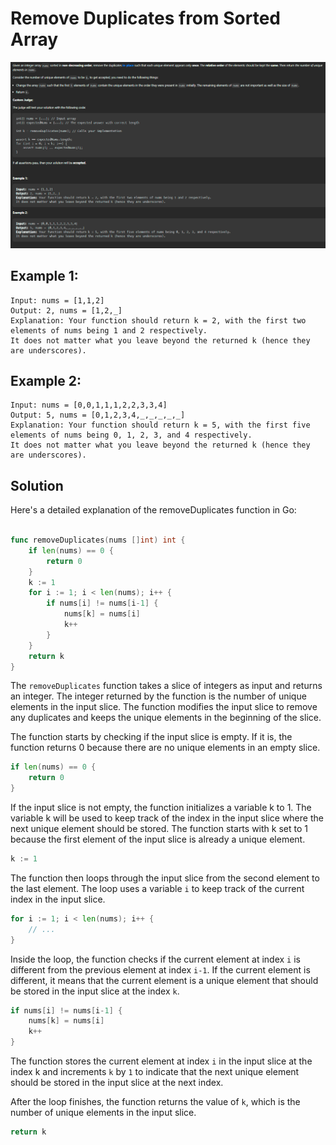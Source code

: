 # Remove Duplicates from Sorted Array
<img src="./problem.png">


## Example 1:
```command
Input: nums = [1,1,2]
Output: 2, nums = [1,2,_]
Explanation: Your function should return k = 2, with the first two elements of nums being 1 and 2 respectively.
It does not matter what you leave beyond the returned k (hence they are underscores).
```

## Example 2:

```command
Input: nums = [0,0,1,1,1,2,2,3,3,4]
Output: 5, nums = [0,1,2,3,4,_,_,_,_,_]
Explanation: Your function should return k = 5, with the first five elements of nums being 0, 1, 2, 3, and 4 respectively.
It does not matter what you leave beyond the returned k (hence they are underscores).
```



## Solution
Here's a detailed explanation of the removeDuplicates function in Go:
```go 

func removeDuplicates(nums []int) int {
    if len(nums) == 0 {
		return 0
	}
	k := 1
	for i := 1; i < len(nums); i++ {
		if nums[i] != nums[i-1] {
			nums[k] = nums[i]
			k++
		}
	}
	return k
}

```
The `removeDuplicates` function takes a slice of integers as input and returns an integer. The integer returned by the function is the number of unique elements in the input slice. The function modifies the input slice to remove any duplicates and keeps the unique elements in the beginning of the slice.

The function starts by checking if the input slice is empty. If it is, the function returns 0 because there are no unique elements in an empty slice.
```go
if len(nums) == 0 {
    return 0
}

```
If the input slice is not empty, the function initializes a variable k to 1. The variable k will be used to keep track of the index in the input slice where the next unique element should be stored. The function starts with k set to 1 because the first element of the input slice is already a unique element.

```go 
k := 1

```
The function then loops through the input slice from the second element to the last element. The loop uses a variable `i` to keep track of the current index in the input slice.

```go
for i := 1; i < len(nums); i++ {
    // ...
}

```
Inside the loop, the function checks if the current element at index `i` is different from the previous element at index `i-1`. If the current element is different, it means that the current element is a unique element that should be stored in the input slice at the index `k`.

```go
if nums[i] != nums[i-1] {
    nums[k] = nums[i]
    k++
}

```
The function stores the current element at index `i` in the input slice at the index k and increments `k` by `1` to indicate that the next unique element should be stored in the input slice at the next index.

After the loop finishes, the function returns the value of `k`, which is the number of unique elements in the input slice.

```go
return k
```
